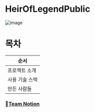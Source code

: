 # HeirOfLegendPublic
![image](https://github.com/user-attachments/assets/191012f0-a567-4c9a-8d23-e057cab5847a)

# 목차
|순서|
|------|
|프로젝트 소개|
|사용 기술 스택|
|만든 사람들|


### 🎎[Team Notion](https://www.notion.so/teamsparta/619f97d922e8454bb7be43ffdf34d62d)



